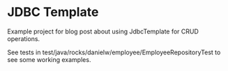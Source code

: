 # JDBC Template

Example project for blog post about using JdbcTemplate for CRUD operations.

See tests in test/java/rocks/danielw/employee/EmployeeRepositoryTest to see some working examples. 
